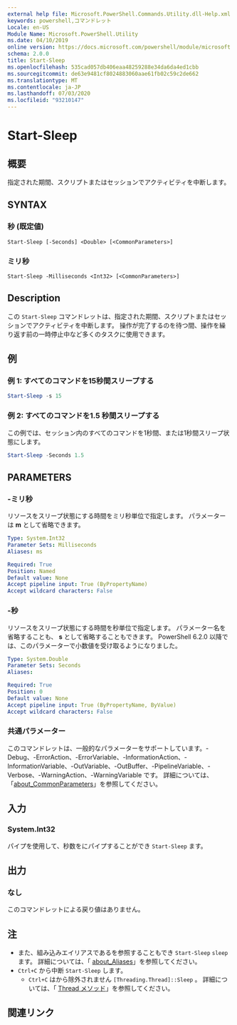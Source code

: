 ```yaml
---
external help file: Microsoft.PowerShell.Commands.Utility.dll-Help.xml
keywords: powershell,コマンドレット
Locale: en-US
Module Name: Microsoft.PowerShell.Utility
ms.date: 04/10/2019
online version: https://docs.microsoft.com/powershell/module/microsoft.powershell.utility/start-sleep?view=powershell-7&WT.mc_id=ps-gethelp
schema: 2.0.0
title: Start-Sleep
ms.openlocfilehash: 535cad057db406eaa48259288e34da6da4ed1cbb
ms.sourcegitcommit: de63e9481cf8024883060aae61fb02c59c2de662
ms.translationtype: MT
ms.contentlocale: ja-JP
ms.lasthandoff: 07/03/2020
ms.locfileid: "93210147"
---
```

# Start-Sleep

## 概要
指定された期間、スクリプトまたはセッションでアクティビティを中断します。

## SYNTAX

### 秒 (既定値)

```
Start-Sleep [-Seconds] <Double> [<CommonParameters>]
```

### ミリ秒

```
Start-Sleep -Milliseconds <Int32> [<CommonParameters>]
```

## Description

この `Start-Sleep` コマンドレットは、指定された期間、スクリプトまたはセッションでアクティビティを中断します。 操作が完了するのを待つ間、操作を繰り返す前の一時停止中など多くのタスクに使用できます。

## 例

### 例 1: すべてのコマンドを15秒間スリープする

```powershell
Start-Sleep -s 15
```

### 例 2: すべてのコマンドを1.5 秒間スリープする

この例では、セッション内のすべてのコマンドを1秒間、または1秒間スリープ状態にします。

```powershell
Start-Sleep -Seconds 1.5
```

## PARAMETERS

### -ミリ秒

リソースをスリープ状態にする時間をミリ秒単位で指定します。 パラメーターは **m** として省略できます。

```yaml
Type: System.Int32
Parameter Sets: Milliseconds
Aliases: ms

Required: True
Position: Named
Default value: None
Accept pipeline input: True (ByPropertyName)
Accept wildcard characters: False
```

### -秒

リソースをスリープ状態にする時間を秒単位で指定します。 パラメーター名を省略することも、 **s** として省略することもできます。 PowerShell 6.2.0 以降では、このパラメーターで小数値を受け取るようになりました。

```yaml
Type: System.Double
Parameter Sets: Seconds
Aliases:

Required: True
Position: 0
Default value: None
Accept pipeline input: True (ByPropertyName, ByValue)
Accept wildcard characters: False
```

### 共通パラメーター

このコマンドレットは、一般的なパラメーターをサポートしています。-Debug、-ErrorAction、-ErrorVariable、-InformationAction、-InformationVariable、-OutVariable、-OutBuffer、-PipelineVariable、-Verbose、-WarningAction、-WarningVariable です。 詳細については、「[about_CommonParameters](../Microsoft.PowerShell.Core/About/about_CommonParameters.md)」を参照してください。

## 入力

### System.Int32

パイプを使用して、秒数をにパイプすることができ `Start-Sleep` ます。

## 出力

### なし

このコマンドレットによる戻り値はありません。

## 注

- また、組み込みエイリアスであるを参照することもでき `Start-Sleep` `sleep` ます。 詳細については、「 [about_Aliases](../Microsoft.PowerShell.Core/About/about_Aliases.md)」を参照してください。
- `Ctrl+C` から中断 `Start-Sleep` します。
  - `Ctrl+C` はから除外されません `[Threading.Thread]::Sleep` 。 詳細については、「 [Thread メソッド](/dotnet/api/system.threading.thread.sleep)」を参照してください。

## 関連リンク
